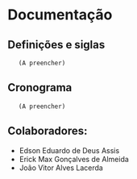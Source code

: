 #   Documentação 

##  Definições e siglas
       (A preencher)
       
##  Cronograma
       (A preencher)
       
##  Colaboradores:

- Edson Eduardo de Deus Assis 
- Erick Max Gonçalves de Almeida
- João Vitor Alves Lacerda
